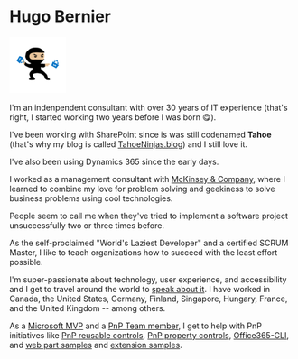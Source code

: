 # Hugo Bernier

<img src='https://github.com/hugoabernier/hugoabernier/raw/master/assets/tahoeninjatransparent.png' alt='Tahoe Ninja' width='100'/>

I'm an indenpendent consultant with over 30 years of IT experience (that's right, I started working two years before I was born 😋).

I've been working with SharePoint since is was still codenamed **Tahoe** (that's why my blog is called [TahoeNinjas.blog](https://tahoeninjas.blog)) and I still love it.

I've also been using Dynamics 365 since the early days. 

I worked as a management consultant with [McKinsey & Company](https://www.mckinsey.com/), where I learned to combine my love for problem solving and geekiness to solve business problems using cool technologies.

People seem to call me when they've tried to implement a software project unsuccessfully two or three times before.

As the self-proclaimed "World's Laziest Developer" and a certified SCRUM Master, I like to teach organizations how to succeed with the least effort possible. 

I'm super-passionate about technology, user experience, and accessibility and I get to travel around the world to [speak about it](https://sessionize.com/bernierh/). I have worked in Canada, the United States, Germany, Finland, Singapore, Hungary, France, and the United Kingdom -- among others.

As a [Microsoft MVP](https://mvp.microsoft.com/en-us/PublicProfile/5003624?fullName=Hugo%20Bernier) and a [PnP Team member](https://aka.ms/m365pnp), I get to help with PnP initiatives like [PnP reusable controls](https://pnp.github.io/sp-dev-fx-controls-react/), [PnP property controls](https://pnp.github.io/sp-dev-fx-property-controls/), [Office365-CLI](https://pnp.github.io/office365-cli/), and [web part samples](https://aka.ms/spfx-webparts) and [extension samples](https://aka.ms/spfx-extensions).
